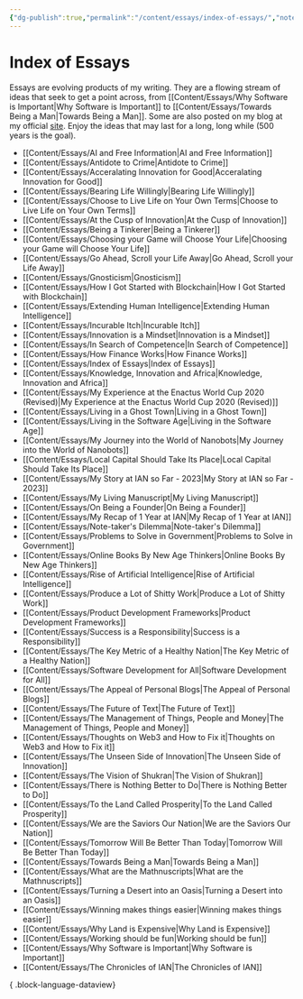 ```yaml
---
{"dg-publish":true,"permalink":"/content/essays/index-of-essays/","noteIcon":"2"}
---
```


# Index of Essays

Essays are evolving products of my writing. They are a flowing stream of ideas that seek to get a point across, from [[Content/Essays/Why Software is Important\|Why Software is Important]] to [[Content/Essays/Towards Being a Man\|Towards Being a Man]]. Some are also posted on my blog at my official [site](https://mwaweru.com). Enjoy the ideas that may last for a long, long while (500 years is the goal).
- [[Content/Essays/AI and Free Information\|AI and Free Information]]
- [[Content/Essays/Antidote to Crime\|Antidote to Crime]]
- [[Content/Essays/Acceralating Innovation for Good\|Acceralating Innovation for Good]]
- [[Content/Essays/Bearing Life Willingly\|Bearing Life Willingly]]
- [[Content/Essays/Choose to Live Life on Your Own Terms\|Choose to Live Life on Your Own Terms]]
- [[Content/Essays/At the Cusp of Innovation\|At the Cusp of Innovation]]
- [[Content/Essays/Being a Tinkerer\|Being a Tinkerer]]
- [[Content/Essays/Choosing your Game will Choose Your Life\|Choosing your Game will Choose Your Life]]
- [[Content/Essays/Go Ahead, Scroll your Life Away\|Go Ahead, Scroll your Life Away]]
- [[Content/Essays/Gnosticism\|Gnosticism]]
- [[Content/Essays/How I Got Started with Blockchain\|How I Got Started with Blockchain]]
- [[Content/Essays/Extending Human Intelligence\|Extending Human Intelligence]]
- [[Content/Essays/Incurable Itch\|Incurable Itch]]
- [[Content/Essays/Innovation is a Mindset\|Innovation is a Mindset]]
- [[Content/Essays/In Search of Competence\|In Search of Competence]]
- [[Content/Essays/How Finance Works\|How Finance Works]]
- [[Content/Essays/Index of Essays\|Index of Essays]]
- [[Content/Essays/Knowledge, Innovation and Africa\|Knowledge, Innovation and Africa]]
- [[Content/Essays/My Experience at the Enactus World Cup 2020 (Revised)\|My Experience at the Enactus World Cup 2020 (Revised)]]
- [[Content/Essays/Living in a Ghost Town\|Living in a Ghost Town]]
- [[Content/Essays/Living in the Software Age\|Living in the Software Age]]
- [[Content/Essays/My Journey into the World of Nanobots\|My Journey into the World of Nanobots]]
- [[Content/Essays/Local Capital Should Take Its Place\|Local Capital Should Take Its Place]]
- [[Content/Essays/My Story at IAN so Far - 2023\|My Story at IAN so Far - 2023]]
- [[Content/Essays/My Living Manuscript\|My Living Manuscript]]
- [[Content/Essays/On Being a Founder\|On Being a Founder]]
- [[Content/Essays/My Recap of 1 Year at IAN\|My Recap of 1 Year at IAN]]
- [[Content/Essays/Note-taker's Dilemma\|Note-taker's Dilemma]]
- [[Content/Essays/Problems to Solve in Government\|Problems to Solve in Government]]
- [[Content/Essays/Online Books By New Age Thinkers\|Online Books By New Age Thinkers]]
- [[Content/Essays/Rise of Artificial Intelligence\|Rise of Artificial Intelligence]]
- [[Content/Essays/Produce a Lot of Shitty Work\|Produce a Lot of Shitty Work]]
- [[Content/Essays/Product Development Frameworks\|Product Development Frameworks]]
- [[Content/Essays/Success is a Responsibility\|Success is a Responsibility]]
- [[Content/Essays/The Key Metric of a Healthy Nation\|The Key Metric of a Healthy Nation]]
- [[Content/Essays/Software Development for All\|Software Development for All]]
- [[Content/Essays/The Appeal of Personal Blogs\|The Appeal of Personal Blogs]]
- [[Content/Essays/The Future of Text\|The Future of Text]]
- [[Content/Essays/The Management of Things, People and Money\|The Management of Things, People and Money]]
- [[Content/Essays/Thoughts on Web3 and How to Fix it\|Thoughts on Web3 and How to Fix it]]
- [[Content/Essays/The Unseen Side of Innovation\|The Unseen Side of Innovation]]
- [[Content/Essays/The Vision of Shukran\|The Vision of Shukran]]
- [[Content/Essays/There is Nothing Better to Do\|There is Nothing Better to Do]]
- [[Content/Essays/To the Land Called Prosperity\|To the Land Called Prosperity]]
- [[Content/Essays/We are the Saviors Our Nation\|We are the Saviors Our Nation]]
- [[Content/Essays/Tomorrow Will Be Better Than Today\|Tomorrow Will Be Better Than Today]]
- [[Content/Essays/Towards Being a Man\|Towards Being a Man]]
- [[Content/Essays/What are the Mathnuscripts\|What are the Mathnuscripts]]
- [[Content/Essays/Turning a Desert into an Oasis\|Turning a Desert into an Oasis]]
- [[Content/Essays/Winning makes things easier\|Winning makes things easier]]
- [[Content/Essays/Why Land is Expensive\|Why Land is Expensive]]
- [[Content/Essays/Working should be fun\|Working should be fun]]
- [[Content/Essays/Why Software is Important\|Why Software is Important]]
- [[Content/Essays/The Chronicles of IAN\|The Chronicles of IAN]]

{ .block-language-dataview}


